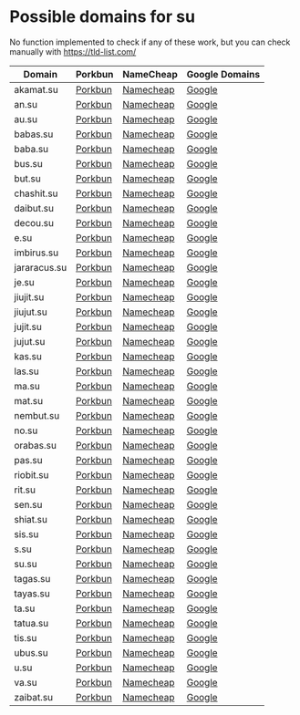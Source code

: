 # Possible domains for su

No function implemented to check if any of these work, but you can check manually with https://tld-list.com/

| Domain | Porkbun | NameCheap | Google Domains |
|---|---|---|---|
| akamat.su | [Porkbun](https://porkbun.com/checkout/search?prb=e814663da1&tlds=&idnLanguage=&search=search&q=akamat.su) | [Namecheap](https://www.namecheap.com/domains/registration/results/?domain=akamat.su) | [Google](https://domains.google.com/registrar/search?searchTerm=akamat.su) |
| an.su | [Porkbun](https://porkbun.com/checkout/search?prb=e814663da1&tlds=&idnLanguage=&search=search&q=an.su) | [Namecheap](https://www.namecheap.com/domains/registration/results/?domain=an.su) | [Google](https://domains.google.com/registrar/search?searchTerm=an.su) |
| au.su | [Porkbun](https://porkbun.com/checkout/search?prb=e814663da1&tlds=&idnLanguage=&search=search&q=au.su) | [Namecheap](https://www.namecheap.com/domains/registration/results/?domain=au.su) | [Google](https://domains.google.com/registrar/search?searchTerm=au.su) |
| babas.su | [Porkbun](https://porkbun.com/checkout/search?prb=e814663da1&tlds=&idnLanguage=&search=search&q=babas.su) | [Namecheap](https://www.namecheap.com/domains/registration/results/?domain=babas.su) | [Google](https://domains.google.com/registrar/search?searchTerm=babas.su) |
| baba.su | [Porkbun](https://porkbun.com/checkout/search?prb=e814663da1&tlds=&idnLanguage=&search=search&q=baba.su) | [Namecheap](https://www.namecheap.com/domains/registration/results/?domain=baba.su) | [Google](https://domains.google.com/registrar/search?searchTerm=baba.su) |
| bus.su | [Porkbun](https://porkbun.com/checkout/search?prb=e814663da1&tlds=&idnLanguage=&search=search&q=bus.su) | [Namecheap](https://www.namecheap.com/domains/registration/results/?domain=bus.su) | [Google](https://domains.google.com/registrar/search?searchTerm=bus.su) |
| but.su | [Porkbun](https://porkbun.com/checkout/search?prb=e814663da1&tlds=&idnLanguage=&search=search&q=but.su) | [Namecheap](https://www.namecheap.com/domains/registration/results/?domain=but.su) | [Google](https://domains.google.com/registrar/search?searchTerm=but.su) |
| chashit.su | [Porkbun](https://porkbun.com/checkout/search?prb=e814663da1&tlds=&idnLanguage=&search=search&q=chashit.su) | [Namecheap](https://www.namecheap.com/domains/registration/results/?domain=chashit.su) | [Google](https://domains.google.com/registrar/search?searchTerm=chashit.su) |
| daibut.su | [Porkbun](https://porkbun.com/checkout/search?prb=e814663da1&tlds=&idnLanguage=&search=search&q=daibut.su) | [Namecheap](https://www.namecheap.com/domains/registration/results/?domain=daibut.su) | [Google](https://domains.google.com/registrar/search?searchTerm=daibut.su) |
| decou.su | [Porkbun](https://porkbun.com/checkout/search?prb=e814663da1&tlds=&idnLanguage=&search=search&q=decou.su) | [Namecheap](https://www.namecheap.com/domains/registration/results/?domain=decou.su) | [Google](https://domains.google.com/registrar/search?searchTerm=decou.su) |
| e.su | [Porkbun](https://porkbun.com/checkout/search?prb=e814663da1&tlds=&idnLanguage=&search=search&q=e.su) | [Namecheap](https://www.namecheap.com/domains/registration/results/?domain=e.su) | [Google](https://domains.google.com/registrar/search?searchTerm=e.su) |
| imbirus.su | [Porkbun](https://porkbun.com/checkout/search?prb=e814663da1&tlds=&idnLanguage=&search=search&q=imbirus.su) | [Namecheap](https://www.namecheap.com/domains/registration/results/?domain=imbirus.su) | [Google](https://domains.google.com/registrar/search?searchTerm=imbirus.su) |
| jararacus.su | [Porkbun](https://porkbun.com/checkout/search?prb=e814663da1&tlds=&idnLanguage=&search=search&q=jararacus.su) | [Namecheap](https://www.namecheap.com/domains/registration/results/?domain=jararacus.su) | [Google](https://domains.google.com/registrar/search?searchTerm=jararacus.su) |
| je.su | [Porkbun](https://porkbun.com/checkout/search?prb=e814663da1&tlds=&idnLanguage=&search=search&q=je.su) | [Namecheap](https://www.namecheap.com/domains/registration/results/?domain=je.su) | [Google](https://domains.google.com/registrar/search?searchTerm=je.su) |
| jiujit.su | [Porkbun](https://porkbun.com/checkout/search?prb=e814663da1&tlds=&idnLanguage=&search=search&q=jiujit.su) | [Namecheap](https://www.namecheap.com/domains/registration/results/?domain=jiujit.su) | [Google](https://domains.google.com/registrar/search?searchTerm=jiujit.su) |
| jiujut.su | [Porkbun](https://porkbun.com/checkout/search?prb=e814663da1&tlds=&idnLanguage=&search=search&q=jiujut.su) | [Namecheap](https://www.namecheap.com/domains/registration/results/?domain=jiujut.su) | [Google](https://domains.google.com/registrar/search?searchTerm=jiujut.su) |
| jujit.su | [Porkbun](https://porkbun.com/checkout/search?prb=e814663da1&tlds=&idnLanguage=&search=search&q=jujit.su) | [Namecheap](https://www.namecheap.com/domains/registration/results/?domain=jujit.su) | [Google](https://domains.google.com/registrar/search?searchTerm=jujit.su) |
| jujut.su | [Porkbun](https://porkbun.com/checkout/search?prb=e814663da1&tlds=&idnLanguage=&search=search&q=jujut.su) | [Namecheap](https://www.namecheap.com/domains/registration/results/?domain=jujut.su) | [Google](https://domains.google.com/registrar/search?searchTerm=jujut.su) |
| kas.su | [Porkbun](https://porkbun.com/checkout/search?prb=e814663da1&tlds=&idnLanguage=&search=search&q=kas.su) | [Namecheap](https://www.namecheap.com/domains/registration/results/?domain=kas.su) | [Google](https://domains.google.com/registrar/search?searchTerm=kas.su) |
| las.su | [Porkbun](https://porkbun.com/checkout/search?prb=e814663da1&tlds=&idnLanguage=&search=search&q=las.su) | [Namecheap](https://www.namecheap.com/domains/registration/results/?domain=las.su) | [Google](https://domains.google.com/registrar/search?searchTerm=las.su) |
| ma.su | [Porkbun](https://porkbun.com/checkout/search?prb=e814663da1&tlds=&idnLanguage=&search=search&q=ma.su) | [Namecheap](https://www.namecheap.com/domains/registration/results/?domain=ma.su) | [Google](https://domains.google.com/registrar/search?searchTerm=ma.su) |
| mat.su | [Porkbun](https://porkbun.com/checkout/search?prb=e814663da1&tlds=&idnLanguage=&search=search&q=mat.su) | [Namecheap](https://www.namecheap.com/domains/registration/results/?domain=mat.su) | [Google](https://domains.google.com/registrar/search?searchTerm=mat.su) |
| nembut.su | [Porkbun](https://porkbun.com/checkout/search?prb=e814663da1&tlds=&idnLanguage=&search=search&q=nembut.su) | [Namecheap](https://www.namecheap.com/domains/registration/results/?domain=nembut.su) | [Google](https://domains.google.com/registrar/search?searchTerm=nembut.su) |
| no.su | [Porkbun](https://porkbun.com/checkout/search?prb=e814663da1&tlds=&idnLanguage=&search=search&q=no.su) | [Namecheap](https://www.namecheap.com/domains/registration/results/?domain=no.su) | [Google](https://domains.google.com/registrar/search?searchTerm=no.su) |
| orabas.su | [Porkbun](https://porkbun.com/checkout/search?prb=e814663da1&tlds=&idnLanguage=&search=search&q=orabas.su) | [Namecheap](https://www.namecheap.com/domains/registration/results/?domain=orabas.su) | [Google](https://domains.google.com/registrar/search?searchTerm=orabas.su) |
| pas.su | [Porkbun](https://porkbun.com/checkout/search?prb=e814663da1&tlds=&idnLanguage=&search=search&q=pas.su) | [Namecheap](https://www.namecheap.com/domains/registration/results/?domain=pas.su) | [Google](https://domains.google.com/registrar/search?searchTerm=pas.su) |
| riobit.su | [Porkbun](https://porkbun.com/checkout/search?prb=e814663da1&tlds=&idnLanguage=&search=search&q=riobit.su) | [Namecheap](https://www.namecheap.com/domains/registration/results/?domain=riobit.su) | [Google](https://domains.google.com/registrar/search?searchTerm=riobit.su) |
| rit.su | [Porkbun](https://porkbun.com/checkout/search?prb=e814663da1&tlds=&idnLanguage=&search=search&q=rit.su) | [Namecheap](https://www.namecheap.com/domains/registration/results/?domain=rit.su) | [Google](https://domains.google.com/registrar/search?searchTerm=rit.su) |
| sen.su | [Porkbun](https://porkbun.com/checkout/search?prb=e814663da1&tlds=&idnLanguage=&search=search&q=sen.su) | [Namecheap](https://www.namecheap.com/domains/registration/results/?domain=sen.su) | [Google](https://domains.google.com/registrar/search?searchTerm=sen.su) |
| shiat.su | [Porkbun](https://porkbun.com/checkout/search?prb=e814663da1&tlds=&idnLanguage=&search=search&q=shiat.su) | [Namecheap](https://www.namecheap.com/domains/registration/results/?domain=shiat.su) | [Google](https://domains.google.com/registrar/search?searchTerm=shiat.su) |
| sis.su | [Porkbun](https://porkbun.com/checkout/search?prb=e814663da1&tlds=&idnLanguage=&search=search&q=sis.su) | [Namecheap](https://www.namecheap.com/domains/registration/results/?domain=sis.su) | [Google](https://domains.google.com/registrar/search?searchTerm=sis.su) |
| s.su | [Porkbun](https://porkbun.com/checkout/search?prb=e814663da1&tlds=&idnLanguage=&search=search&q=s.su) | [Namecheap](https://www.namecheap.com/domains/registration/results/?domain=s.su) | [Google](https://domains.google.com/registrar/search?searchTerm=s.su) |
| su.su | [Porkbun](https://porkbun.com/checkout/search?prb=e814663da1&tlds=&idnLanguage=&search=search&q=su.su) | [Namecheap](https://www.namecheap.com/domains/registration/results/?domain=su.su) | [Google](https://domains.google.com/registrar/search?searchTerm=su.su) |
| tagas.su | [Porkbun](https://porkbun.com/checkout/search?prb=e814663da1&tlds=&idnLanguage=&search=search&q=tagas.su) | [Namecheap](https://www.namecheap.com/domains/registration/results/?domain=tagas.su) | [Google](https://domains.google.com/registrar/search?searchTerm=tagas.su) |
| tayas.su | [Porkbun](https://porkbun.com/checkout/search?prb=e814663da1&tlds=&idnLanguage=&search=search&q=tayas.su) | [Namecheap](https://www.namecheap.com/domains/registration/results/?domain=tayas.su) | [Google](https://domains.google.com/registrar/search?searchTerm=tayas.su) |
| ta.su | [Porkbun](https://porkbun.com/checkout/search?prb=e814663da1&tlds=&idnLanguage=&search=search&q=ta.su) | [Namecheap](https://www.namecheap.com/domains/registration/results/?domain=ta.su) | [Google](https://domains.google.com/registrar/search?searchTerm=ta.su) |
| tatua.su | [Porkbun](https://porkbun.com/checkout/search?prb=e814663da1&tlds=&idnLanguage=&search=search&q=tatua.su) | [Namecheap](https://www.namecheap.com/domains/registration/results/?domain=tatua.su) | [Google](https://domains.google.com/registrar/search?searchTerm=tatua.su) |
| tis.su | [Porkbun](https://porkbun.com/checkout/search?prb=e814663da1&tlds=&idnLanguage=&search=search&q=tis.su) | [Namecheap](https://www.namecheap.com/domains/registration/results/?domain=tis.su) | [Google](https://domains.google.com/registrar/search?searchTerm=tis.su) |
| ubus.su | [Porkbun](https://porkbun.com/checkout/search?prb=e814663da1&tlds=&idnLanguage=&search=search&q=ubus.su) | [Namecheap](https://www.namecheap.com/domains/registration/results/?domain=ubus.su) | [Google](https://domains.google.com/registrar/search?searchTerm=ubus.su) |
| u.su | [Porkbun](https://porkbun.com/checkout/search?prb=e814663da1&tlds=&idnLanguage=&search=search&q=u.su) | [Namecheap](https://www.namecheap.com/domains/registration/results/?domain=u.su) | [Google](https://domains.google.com/registrar/search?searchTerm=u.su) |
| va.su | [Porkbun](https://porkbun.com/checkout/search?prb=e814663da1&tlds=&idnLanguage=&search=search&q=va.su) | [Namecheap](https://www.namecheap.com/domains/registration/results/?domain=va.su) | [Google](https://domains.google.com/registrar/search?searchTerm=va.su) |
| zaibat.su | [Porkbun](https://porkbun.com/checkout/search?prb=e814663da1&tlds=&idnLanguage=&search=search&q=zaibat.su) | [Namecheap](https://www.namecheap.com/domains/registration/results/?domain=zaibat.su) | [Google](https://domains.google.com/registrar/search?searchTerm=zaibat.su) |
